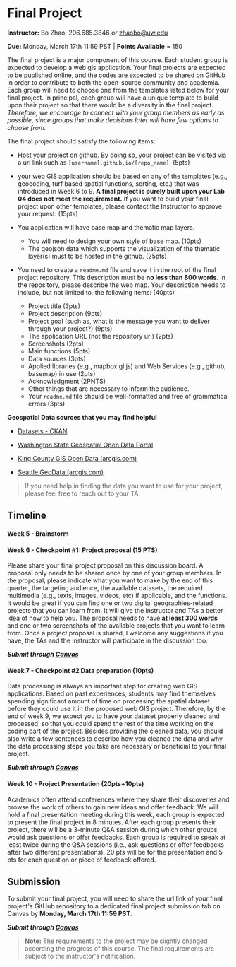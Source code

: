 # Final Project

**Instructor:** Bo Zhao, 206.685.3846 or zhaobo@uw.edu

**Due:** Monday, March 17th 11:59 PST | **Points Available** = 150

The final project is a major component of this course. Each student group is expected to develop a web gis application. Your final projects are expected to be published online, and the codes are expected to be shared on GitHub in order to contribute to both the open-source community and academia. Each group will need to choose one from the templates listed below for your final project. In principal, each group will have a unique template to build upon their project so that there would be a diversity in the final project. *Therefore, we encourage to connect with your group members as early as possible, since groups that make decisions later will have few options to choose from.*

<!--**Here is the link to the google sheet for project sign-up:**

**https://docs.google.com/spreadsheets/d/1gpzj7CVu9lKSk0NCGZOrdndWYD6RCQx42b45fFY-3rc/edit?usp=sharing** -->

The final project should satisfy the following items:

- Host your project on github. By doing so, your project can be visited via a url link such as `[username].github.io/[repo_name]`. (5pts)

- your web GIS application should be based on any of the templates (e.g., geocoding, turf based spatial functions, sorting, etc.) that was introduced in Week 6 to 9. **A final project is purely built upon your Lab 04 does not meet the requirement.** If you want to build your final project upon other templates, please contact the Instructor to approve your request.  (15pts)

- You application will have base map and thematic map layers. 
    - You will need to design your own style of base map.  (10pts)
    - The geojson data which supports the visualization of the thematic layer(s) must to be hosted in the github.  (25pts)

- You need to create a `readme.md` file and save it in the root of the final project repository. This description must be **no less than 800 words**. In the repository, please describe the web map. Your description needs to include, but not limited to, the following items:  (40pts)
    - Project title (3pts)
    - Project description (9pts)
    - Project goal (such as, what is the message you want to deliver through your project?) (9pts)
    - The application URL (not the repository url) (2pts)
    - Screenshots (2pts)
    - Main functions (5pts)
    - Data sources (3pts)
    - Applied libraries (e.g., mapbox gl js) and Web Services (e.g., github, basemap) in use (2pts)
    - Acknowledgment (2PNTS)
    - Other things that are necessary to inform the audience.
    - Your `readme.md` file should be well-formatted and free of grammatical errors (3pts)

**Geospatial Data sources that you may find helpful**

- [Datasets - CKAN](https://catalog.data.gov/dataset)

- [Washington State Geospatial Open Data Portal](https://geo.wa.gov/)

- [King County GIS Open Data (arcgis.com)](https://gis-kingcounty.opendata.arcgis.com/)

- [Seattle GeoData (arcgis.com)](https://data-seattlecitygis.opendata.arcgis.com/)

> If you need help in finding the data you want to use for your project, please feel free to reach out to your TA.



## Timeline

#### Week 5 - Brainstorm

#### Week 6 - Checkpoint #1: Project proposal (15 PTS)

Please share your final project proposal on this discussion board. A proposal only needs to be shared once by one of your group members. In the proposal, please indicate what you want to make by the end of this quarter, the targeting audience, the available datasets, the required multimedia (e.g., texts, images, videos, etc) if applicable, and the functions. It would be great if you can find one or two digital geographies-related projects that you can learn from. It will give the instructor and TAs a better idea of how to help you. The proposal needs to have **at least 300 words** and one or two screenshots of the available projects that you want to learn from. Once a project proposal is shared, I welcome any suggestions if you have, the TAs and the instructor will participate in the discussion too.

***Submit through [Canvas](https://canvas.uw.edu/courses/1675206/discussion_topics/8356742)***

#### Week 7 - Checkpoint #2 Data preparation (10pts)

Data processing is always an important step for creating web GIS applications. Based on past experiences, students may find themselves spending significant amount of time on processing the spatial dataset before they could use it in the proposed web GIS project. Therefore, by the end of week 9, we expect you to have your dataset properly cleaned and processed, so that you could spend the rest of the time working on the coding part of the project. Besides providing the cleaned data, you should also write a few sentences to describe how you cleaned the data and why the data processing steps you take are necessary or beneficial to your final project.

***Submit through [Canvas](https://canvas.uw.edu/courses/1675206/discussion_topics/8356741)***

#### Week 10 - Project Presentation (20pts+10pts)

Academics often attend conferences where they share their discoveries and browse the work of others to gain new ideas and offer feedback. We will hold a final presentation meeting during this week, each group is expected to present the final project in 8 minutes. After each group presents their project, there will be a 3-minute Q&A session during which other groups would ask questions or offer feedbacks. Each group is required to speak at least twice during the Q&A sessions (i.e., ask questions or offer feedbacks after two different presentations). 20 pts will be for the presentation and 5 pts for each question or piece of feedback offered.

## Submission

To submit your final project, you will need to share the url link of your final project's GitHub repository to a dedicated final project submission tab on Canvas by **Monday, March 17th 11:59 PST**.

***Submit through [Canvas](https://canvas.uw.edu/courses/1675206/assignments/8683766)***

>  **Note:** The requirements to the project may be slightly changed according the progress of this course. The final requirements are subject to the instructor's notification.
